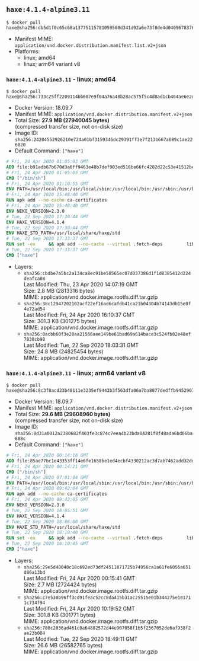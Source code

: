 ## `haxe:4.1.4-alpine3.11`

```console
$ docker pull haxe@sha256:db5d1f0c65c68a13775115781059560d341d92a6e73f8de4d040967837616f05
```

-	Manifest MIME: `application/vnd.docker.distribution.manifest.list.v2+json`
-	Platforms:
	-	linux; amd64
	-	linux; arm64 variant v8

### `haxe:4.1.4-alpine3.11` - linux; amd64

```console
$ docker pull haxe@sha256:733c25ff2209114bb607e9f04a76a48b28ac575f5c4d8ad1cb464ae6e2dacd1b
```

-	Docker Version: 18.09.7
-	Manifest MIME: `application/vnd.docker.distribution.manifest.v2+json`
-	Total Size: **27.9 MB (27940045 bytes)**  
	(compressed transfer size, not on-disk size)
-	Image ID: `sha256:24204552926210e724a01bf3159346dc29391ff3e7f213b667a689c1ae226020`
-	Default Command: `["haxe"]`

```dockerfile
# Fri, 24 Apr 2020 01:05:03 GMT
ADD file:b91adb67b670d3a6ff9463e48b7def903ed516be66fc4282d22c53e41512be49 in / 
# Fri, 24 Apr 2020 01:05:03 GMT
CMD ["/bin/sh"]
# Fri, 24 Apr 2020 01:10:55 GMT
ENV PATH=/usr/local/bin:/usr/local/sbin:/usr/local/bin:/usr/sbin:/usr/bin:/sbin:/bin
# Fri, 24 Apr 2020 15:48:40 GMT
RUN apk add --no-cache ca-certificates
# Fri, 24 Apr 2020 15:48:40 GMT
ENV NEKO_VERSION=2.3.0
# Tue, 22 Sep 2020 17:30:44 GMT
ENV HAXE_VERSION=4.1.4
# Tue, 22 Sep 2020 17:30:44 GMT
ENV HAXE_STD_PATH=/usr/local/share/haxe/std
# Tue, 22 Sep 2020 17:33:37 GMT
RUN set -ex 	&& apk add --no-cache --virtual .fetch-deps 		libressl 		tar 		git 		&& wget -O neko.tar.gz "https://github.com/HaxeFoundation/neko/archive/v2-3-0/neko-2.3.0.tar.gz" 	&& echo "850e7e317bdaf24ed652efeff89c1cb21380ca19f20e68a296c84f6bad4ee995 *neko.tar.gz" | sha256sum -c - 	&& mkdir -p /usr/src/neko 	&& tar -xC /usr/src/neko --strip-components=1 -f neko.tar.gz 	&& rm neko.tar.gz 	&& apk add --no-cache --virtual .neko-build-deps 		apache2-dev 		cmake 		gc-dev 		gcc 		gtk+2.0-dev 		libc-dev 		linux-headers 		mariadb-dev 		mbedtls-dev 		ninja 		sqlite-dev 	&& cd /usr/src/neko 	&& cmake -GNinja -DNEKO_JIT_DISABLE=ON -DRELOCATABLE=OFF -DRUN_LDCONFIG=OFF . 	&& ninja 	&& ninja install 		&& git clone --recursive --depth 1 --branch 4.1.4 "https://github.com/HaxeFoundation/haxe.git" /usr/src/haxe 	&& cd /usr/src/haxe 	&& mkdir -p $HAXE_STD_PATH 	&& cp -r std/* $HAXE_STD_PATH 	&& apk add --no-cache --virtual .haxe-build-deps 		pcre-dev 		zlib-dev 		mbedtls-dev 		make 				opam 		aspcud 		m4 		unzip 		patch 		musl-dev 						ocaml-compiler-libs 		ocaml-ocamldoc 				&& opam init --disable-sandboxing 	&& eval $(opam env) 	&& opam pin add haxe . --no-action 	&& opam install haxe --deps-only --yes 	&& make 	&& eval $(opam env --revert) 		&& mkdir -p /usr/local/bin 	&& cp haxe haxelib /usr/local/bin 	&& mkdir -p /haxelib 	&& cd / && haxelib setup /haxelib 		&& runDeps="$( 		scanelf --needed --nobanner --recursive /usr/local 			| awk '{ gsub(/,/, "\nso:", $2); print "so:" $2 }' 			| sort -u 			| xargs -r apk info --installed 			| sort -u 	)" 	&& apk add --virtual .haxe-rundeps $runDeps 	&& apk del .fetch-deps .neko-build-deps .haxe-build-deps 		&& rm -rf ~/.opam 		&& rm -rf /usr/src/neko /usr/src/haxe
# Tue, 22 Sep 2020 17:33:37 GMT
CMD ["haxe"]
```

-	Layers:
	-	`sha256:cbdbe7a5bc2a134ca8ec91be58565ec07d037386d1f1d8385412d224deafca08`  
		Last Modified: Thu, 23 Apr 2020 14:07:19 GMT  
		Size: 2.8 MB (2813316 bytes)  
		MIME: application/vnd.docker.image.rootfs.diff.tar.gzip
	-	`sha256:38c12947202102acf22ef16ad6cafdb41ca21b04304b74143db15e8f4e72ad54`  
		Last Modified: Fri, 24 Apr 2020 16:10:37 GMT  
		Size: 301.3 KB (301275 bytes)  
		MIME: application/vnd.docker.image.rootfs.diff.tar.gzip
	-	`sha256:0acbb60f3e20aa21566aee149be61bad69a614bace3c524fb02e48ef7838cb98`  
		Last Modified: Tue, 22 Sep 2020 18:03:31 GMT  
		Size: 24.8 MB (24825454 bytes)  
		MIME: application/vnd.docker.image.rootfs.diff.tar.gzip

### `haxe:4.1.4-alpine3.11` - linux; arm64 variant v8

```console
$ docker pull haxe@sha256:8c3f8acd23b48111e3235ef9443b3f563dfa06a7ba8877dedffb94529079d86c
```

-	Docker Version: 18.09.7
-	Manifest MIME: `application/vnd.docker.distribution.manifest.v2+json`
-	Total Size: **29.6 MB (29608960 bytes)**  
	(compressed transfer size, not on-disk size)
-	Image ID: `sha256:8d31a0012a2380682f403fe3c874c7eea4b23bda04281f8f48ada6bd06ba688c`
-	Default Command: `["haxe"]`

```dockerfile
# Fri, 24 Apr 2020 00:14:18 GMT
ADD file:85ae77bc1e43353ff14e6fe1658be1ed4ecbf4330212ac3d7ab7462add32dd39 in / 
# Fri, 24 Apr 2020 00:14:21 GMT
CMD ["/bin/sh"]
# Fri, 24 Apr 2020 07:01:04 GMT
ENV PATH=/usr/local/bin:/usr/local/sbin:/usr/local/bin:/usr/sbin:/usr/bin:/sbin:/bin
# Fri, 24 Apr 2020 09:42:04 GMT
RUN apk add --no-cache ca-certificates
# Fri, 24 Apr 2020 09:42:05 GMT
ENV NEKO_VERSION=2.3.0
# Tue, 22 Sep 2020 18:05:51 GMT
ENV HAXE_VERSION=4.1.4
# Tue, 22 Sep 2020 18:06:00 GMT
ENV HAXE_STD_PATH=/usr/local/share/haxe/std
# Tue, 22 Sep 2020 18:10:40 GMT
RUN set -ex 	&& apk add --no-cache --virtual .fetch-deps 		libressl 		tar 		git 		&& wget -O neko.tar.gz "https://github.com/HaxeFoundation/neko/archive/v2-3-0/neko-2.3.0.tar.gz" 	&& echo "850e7e317bdaf24ed652efeff89c1cb21380ca19f20e68a296c84f6bad4ee995 *neko.tar.gz" | sha256sum -c - 	&& mkdir -p /usr/src/neko 	&& tar -xC /usr/src/neko --strip-components=1 -f neko.tar.gz 	&& rm neko.tar.gz 	&& apk add --no-cache --virtual .neko-build-deps 		apache2-dev 		cmake 		gc-dev 		gcc 		gtk+2.0-dev 		libc-dev 		linux-headers 		mariadb-dev 		mbedtls-dev 		ninja 		sqlite-dev 	&& cd /usr/src/neko 	&& cmake -GNinja -DNEKO_JIT_DISABLE=ON -DRELOCATABLE=OFF -DRUN_LDCONFIG=OFF . 	&& ninja 	&& ninja install 		&& git clone --recursive --depth 1 --branch 4.1.4 "https://github.com/HaxeFoundation/haxe.git" /usr/src/haxe 	&& cd /usr/src/haxe 	&& mkdir -p $HAXE_STD_PATH 	&& cp -r std/* $HAXE_STD_PATH 	&& apk add --no-cache --virtual .haxe-build-deps 		pcre-dev 		zlib-dev 		mbedtls-dev 		make 				opam 		aspcud 		m4 		unzip 		patch 		musl-dev 						ocaml-compiler-libs 		ocaml-ocamldoc 				&& opam init --disable-sandboxing 	&& eval $(opam env) 	&& opam pin add haxe . --no-action 	&& opam install haxe --deps-only --yes 	&& make 	&& eval $(opam env --revert) 		&& mkdir -p /usr/local/bin 	&& cp haxe haxelib /usr/local/bin 	&& mkdir -p /haxelib 	&& cd / && haxelib setup /haxelib 		&& runDeps="$( 		scanelf --needed --nobanner --recursive /usr/local 			| awk '{ gsub(/,/, "\nso:", $2); print "so:" $2 }' 			| sort -u 			| xargs -r apk info --installed 			| sort -u 	)" 	&& apk add --virtual .haxe-rundeps $runDeps 	&& apk del .fetch-deps .neko-build-deps .haxe-build-deps 		&& rm -rf ~/.opam 		&& rm -rf /usr/src/neko /usr/src/haxe
# Tue, 22 Sep 2020 18:10:45 GMT
CMD ["haxe"]
```

-	Layers:
	-	`sha256:29e5d40040c18c692ed73df24511071725b74956ca1a61fe6056a651d86a13bd`  
		Last Modified: Fri, 24 Apr 2020 00:15:41 GMT  
		Size: 2.7 MB (2724424 bytes)  
		MIME: application/vnd.docker.image.rootfs.diff.tar.gzip
	-	`sha256:c7e530b96ff3cd91feac52cc8da415b31ac25515e01b344275e181711c734f94`  
		Last Modified: Fri, 24 Apr 2020 10:19:52 GMT  
		Size: 301.8 KB (301771 bytes)  
		MIME: application/vnd.docker.image.rootfs.diff.tar.gzip
	-	`sha256:780c2836ad461c0a64882572d44e907058f1b5f2567052de6af938f2ae23b084`  
		Last Modified: Tue, 22 Sep 2020 18:49:11 GMT  
		Size: 26.6 MB (26582765 bytes)  
		MIME: application/vnd.docker.image.rootfs.diff.tar.gzip
